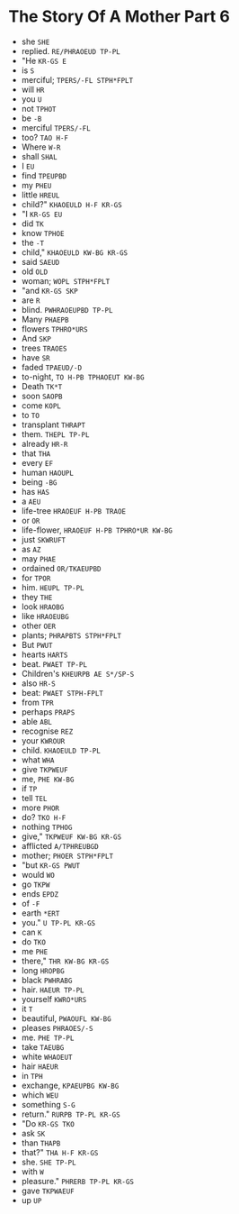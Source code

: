 # The Story Of A Mother Part 6

* she `SHE`
* replied. `RE/PHRAOEUD TP-PL`
* "He `KR-GS E`
* is `S`
* merciful; `TPERS/-FL STPH*FPLT`
* will `HR`
* you `U`
* not `TPHOT`
* be `-B`
* merciful `TPERS/-FL`
* too? `TAO H-F`
* Where `W-R`
* shall `SHAL`
* I `EU`
* find `TPEUPBD`
* my `PHEU`
* little `HREUL`
* child?" `KHAOEULD H-F KR-GS`
* "I `KR-GS EU`
* did `TK`
* know `TPHOE`
* the `-T`
* child," `KHAOEULD KW-BG KR-GS`
* said `SAEUD`
* old `OLD`
* woman; `WOPL STPH*FPLT`
* "and `KR-GS SKP`
* are `R`
* blind. `PWHRAOEUPBD TP-PL`
* Many `PHAEPB`
* flowers `TPHRO*URS`
* And `SKP`
* trees `TRAOES`
* have `SR`
* faded `TPAEUD/-D`
* to-night, `TO H-PB TPHAOEUT KW-BG`
* Death `TK*T`
* soon `SAOPB`
* come `KOPL`
* to `TO`
* transplant `THRAPT`
* them. `THEPL TP-PL`
* already `HR-R`
* that `THA`
* every `EF`
* human `HAOUPL`
* being `-BG`
* has `HAS`
* a `AEU`
* life-tree `HRAOEUF H-PB TRAOE`
* or `OR`
* life-flower, `HRAOEUF H-PB TPHRO*UR KW-BG`
* just `SKWRUFT`
* as `AZ`
* may `PHAE`
* ordained `OR/TKAEUPBD`
* for `TPOR`
* him. `HEUPL TP-PL`
* they `THE`
* look `HRAOBG`
* like `HRAOEUBG`
* other `OER`
* plants; `PHRAPBTS STPH*FPLT`
* But `PWUT`
* hearts `HARTS`
* beat. `PWAET TP-PL`
* Children's `KHEURPB AE S*/SP-S`
* also `HR-S`
* beat: `PWAET STPH-FPLT`
* from `TPR`
* perhaps `PRAPS`
* able `ABL`
* recognise `REZ`
* your `KWROUR`
* child. `KHAOEULD TP-PL`
* what `WHA`
* give `TKPWEUF`
* me, `PHE KW-BG`
* if `TP`
* tell `TEL`
* more `PHOR`
* do? `TKO H-F`
* nothing `TPHOG`
* give," `TKPWEUF KW-BG KR-GS`
* afflicted `A/TPHREUBGD`
* mother; `PHOER STPH*FPLT`
* "but `KR-GS PWUT`
* would `WO`
* go `TKPW`
* ends `EPDZ`
* of `-F`
* earth `*ERT`
* you." `U TP-PL KR-GS`
* can `K`
* do `TKO`
* me `PHE`
* there," `THR KW-BG KR-GS`
* long `HROPBG`
* black `PWHRABG`
* hair. `HAEUR TP-PL`
* yourself `KWRO*URS`
* it `T`
* beautiful, `PWAOUFL KW-BG`
* pleases `PHRAOES/-S`
* me. `PHE TP-PL`
* take `TAEUBG`
* white `WHAOEUT`
* hair `HAEUR`
* in `TPH`
* exchange, `KPAEUPBG KW-BG`
* which `WEU`
* something `S-G`
* return." `RURPB TP-PL KR-GS`
* "Do `KR-GS TKO`
* ask `SK`
* than `THAPB`
* that?" `THA H-F KR-GS`
* she. `SHE TP-PL`
* with `W`
* pleasure." `PHRERB TP-PL KR-GS`
* gave `TKPWAEUF`
* up `UP`

